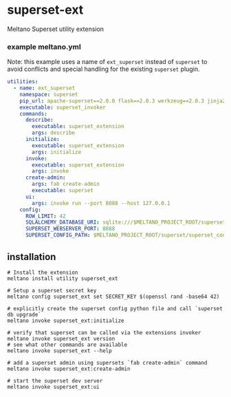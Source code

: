 # superset-ext

Meltano Superset utility extension

### example meltano.yml

Note: this example uses a name of `ext_superset` instead of `superset` to avoid conflicts and special handling for the
existing `superset` plugin.

```yaml
utilities:
  - name: ext_superset
    namespace: superset
    pip_url: apache-superset==2.0.0 flask==2.0.3 werkzeug==2.0.3 jinja2==3.0.1 wtforms==2.3.3 git+https://github.com/meltano/superset-ext.git@feat/init-extension-take2
    executable: superset_invoker
    commands:
      describe:
        executable: superset_extension
        args: describe
      initialize:
        executable: superset_extension
        args: initialize
      invoke:
        executable: superset_extension
        args: invoke
      create-admin:
        args: fab create-admin
        executable: superset
      ui:
        args: invoke run --port 8088 --host 127.0.0.1
    config:
      ROW_LIMIT: 42
      SQLALCHEMY_DATABASE_URI: sqlite:///$MELTANO_PROJECT_ROOT/superset/superset.db
      SUPERSET_WEBSERVER_PORT: 8088
      SUPERSET_CONFIG_PATH: $MELTANO_PROJECT_ROOT/superset/superset_config.py
```

## installation

```shell
# Install the extension
meltano install utility superset_ext

# Setup a superset secret key
meltano config superset_ext set SECRET_KEY $(openssl rand -base64 42)

# explicitly create the superset config python file and call `superset db upgrade`
meltano invoke superset_ext:initialize

# verify that superset can be called via the extensions invoker
meltano invoke superset_ext version
# see what other commands are available
meltano invoke superset_ext --help

# add a superset admin using supersets `fab create-admin` command
meltano invoke superset_ext:create-admin

# start the superset dev server
meltano invoke superset_ext:ui
```
